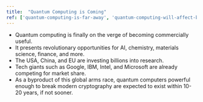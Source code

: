 ```yaml
---
title:  "Quantum Computing is Coming"
ref: ['quantum-computing-is-far-away', 'quantum-computing-will-affect-bitcoin']
---
```


- Quantum computing is finally on the verge of becoming commercially useful.
- It presents revolutionary opportunities for AI, chemistry, materials science, finance, and more. 
- The USA, China, and EU are investing billions into research.
- Tech giants such as Google, IBM, Intel, and Microsoft are already competing for market share.
- As a byproduct of this global arms race, quantum computers powerful enough to break modern cryptography are expected to exist within 10-20 years, if not sooner.
